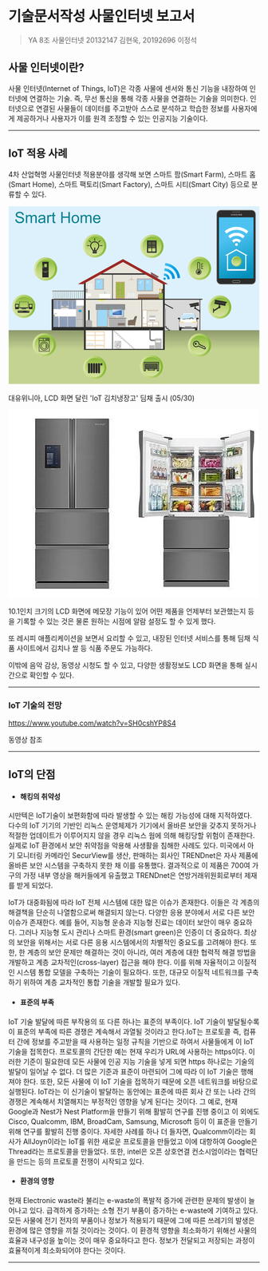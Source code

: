 # 기술문서작성 사물인터넷 보고서

> YA 8조 사물인터넷 20132147 김현욱, 20192696 이정석



## 사물 인터넷이란?

사물 인터넷(Internet of Things, IoT)은 각종 사물에 센서와 통신 기능을 내장하여 인터넷에 연결하는 기술. 즉, 무선 통신을 통해 각종 사물을 연결하는 기술을 의미한다.
인터넷으로 연결된 사물들이 데이터를 주고받아 스스로 분석하고 학습한 정보를 사용자에게 제공하거나 사용자가 이를 원격 조정할 수 있는 인공지능 기술이다.

------



## IoT 적용 사례

4차 산업혁명 사물인터넷 적용분야를 생각해 보면 스마트 팜(Smart Farm), 스마트 홈(Smart Home), 스마트 팩토리(Smart Factory), 스마트 시티(Smart City) 등으로 분류할 수 있다.

![IoT 스마트홈](./img/스마트홈.png)



대유위니아, LCD 화면 달린 'IoT 김치냉장고' 딤채 출시 (05/30)

 ![IoT 김치 냉장고](./img/냉장고.jpg)

10.1인치 크기의 LCD 화면에 메모장 기능이 있어 어떤 제품을 언제부터 보관했는지 등을 기록할 수 있는 것은 물론 원하는 시점에 알람 설정도 할 수 있게 했다.

또 레시피 애플리케이션을 보면서 요리할 수 있고, 내장된 인터넷 서비스를 통해 딤채 식품 사이트에서 김치나 쌀 등 식품 주문도 가능하다.

이밖에 음악 감상, 동영상 시청도 할 수 있고, 다양한 생활정보도 LCD 화면을 통해 실시간으로 확인할 수 있다.  

------

### IoT 기술의 전망

<https://www.youtube.com/watch?v=SH0cshYP8S4>

동영상 참조

------



## IoT의 단점

- #### 해킹의 취약성

시만텍은 IoT기술이 보편화함에 따라 발생할 수 있는 해킹 가능성에 대해 지적하였다. 다수의 IoT 기기의 기반인 리눅스 운영체제가 기기에서 올바른 보안을 갖추지 못하거나 적절한 업데이트가 이루어지지 않을 경우 리눅스 웜에 의해 해킹당할 위험이 존재한다. 실제로 IoT 환경에서 보안 취약점을 악용해 사생활을 침해한 사례도 있다. 미국에서 아기 모니터링 카메라인 SecurView를 생산, 판매하는 회사인 TRENDnet은 자사 제품에 올바른 보안 시스템을 구축하지 못한 채 이를 유통했다. 결과적으로 이 제품은 700여 가구의 가정 내부 영상을 해커들에게 유출했고 TRENDnet은 연방거래위원회로부터 제재를 받게 되었다.

IoT가 대중화됨에 따라 IoT 전체 시스템에 대한 많은 이슈가 존재한다. 이들은 각 계층의 해결책을 단순히 나열함으로써 해결되지 않는다. 다양한 응용 분야에서 서로 다른 보안 이슈가 존재한다. 예를 들어, 지능형 운송과 지능형 진료는 데이터 보안이 매우 중요하다. 그러나 지능형 도시 관리나 스마트 환경(smart green)은 인증이 더 중요하다. 최상의 보안을 위해서는 서로 다른 응용 시스템에서의 차별적인 중요도를 고려해야 한다. 또한, 한 계층의 보안 문제만 해결하는 것이 아니라, 여러 계층에 대한 협력적 해결 방법을 개발하고 계층 교차적인(cross-layer) 접근을 해야 한다. 이를 위해 자율적이고 이질적인 시스템 통합 모델을 구축하는 기술이 필요하다. 또한, 대규모 이질적 네트워크를 구축하기 위하여 계층 교차적인 통합 기술을 개발할 필요가 있다.



- #### 표준의 부족

IoT 기술 발달에 따른 부작용의 또 다른 하나는 표준의 부족이다. IoT 기술이 발달될수록
이 표준의 부족에 따른 경쟁은 계속해서 과열될 것이라고 한다.IoT는 프로토콜 즉, 컴퓨터 간에 정보를 주고받을 때 사용하는 일정 규칙을 기반으로 하여서 사물들에게 이 IoT 기술을 접목한다. 프로토콜의 간단한 예는 현재 우리가 URL에 사용하는 https이다. 이러한
기준이 필요한데 모든 사물에 인공 지능 기술을 넣게 되면 https 하나로는 기술의 발달이 일어날 수
없다. 더 많은 기준과 표준이 마련되어 그에 따라 이 IoT 기술은
행해져야 한다. 또한, 모든 사물에 이 IoT 기술을 접목하기 때문에 오픈 네트워크를 바탕으로 실행된다. IoT라는
이 신기술이 발달하는 동안에는 표준에 따른 회사 간 또는 나라 간의 경쟁은 계속해서 치열해지는 부정적인 영향을 낳게 된다는 것이다. 그 예로, 현재 Google과 Nest가 Nest Platform을 만들기 위해 활발히 연구를 진행
중이고 이 외에도 Cisco, Qualcomm, IBM, BroadCam, Samsung, Microsoft 등이
이 표준을 만들기 위해 연구를 활발히 진행 중이다. 자세한 사례를 하나 더 들자면, Qualcomm이라는 회사가 AllJoyn이라는 IoT를 위한 새로운 프로토콜을 만들었고 이에 대항하여 Google은 Thread라는 프로토콜을 만들었다. 또한, intel은 오픈 상호연결 컨소시엄이라는 협력단을 만드는 등의 프로토콜 전쟁이 시작되고 있다. 



- #### 환경의 영향

현재 Electronic waste라 불리는
e-waste의 폭발적 증가에 관련한 문제의 발생이 늘어나고 있다. 급격하게 증가하는 소형
전기 부품이 증가하는 e-waste에 기여하고 있다. 모든
사물에 전기 전자의 부품이나 정보가 적용되기 때문에 그에 따른 쓰레기의 발생은 환경에 많은 영향을 끼칠 것이라는 것이다. 이 환경적 영향을 최소화하기 위해선 사물의 효율과 내구성을 높이는 것이 매우 중요하다고 한다. 정보가 전달되고 저장되는 과정이 효율적이게 최소화되어야 한다는 것이다.

------



